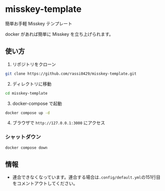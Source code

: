 # misskey-template

簡単お手軽 Misskey テンプレート

docker があれば簡単に Misskey を立ち上げられます。

## 使い方
1. リポジトリをクローン
```bash
git clone https://github.com/rassi0429/misskey-template.git
```
2. ディレクトリに移動
```bash
cd misskey-template
```

3. docker-compose で起動
```bash
docker compose up -d
```

4. ブラウザで `http://127.0.0.1:3000` にアクセス

### シャットダウン
```bash
docker compose down
```

## 情報
- 連合できなくなっています。連合する場合は`.config/default.yml`の151行目をコメントアウトしてください。